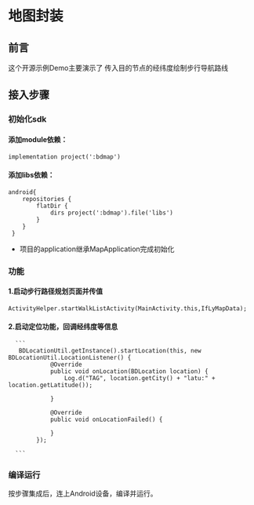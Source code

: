 # 地图封装

## 前言

这个开源示例Demo主要演示了 传入目的节点的经纬度绘制步行导航路线

## 接入步骤

### 初始化sdk

#### 添加module依赖：

 ```
 implementation project(':bdmap')
  ```

#### 添加libs依赖：

 ```
 android{
     repositories {
         flatDir {
             dirs project(':bdmap').file('libs')
         }
     }
  }
   ```

- 项目的application继承MapApplication完成初始化

### 功能

#### 1.启动步行路径规划页面并传值

   ```
  ActivityHelper.startWalkListActivity(MainActivity.this,IfLyMapData);

   ```

#### 2.启动定位功能，回调经纬度等信息

      ```
       BDLocationUtil.getInstance().startLocation(this, new BDLocationUtil.LocationListener() {
                @Override
                public void onLocation(BDLocation location) {
                    Log.d("TAG", location.getCity() + "latu:" + location.getLatitude());

                }

                @Override
                public void onLocationFailed() {

                }
            });

      ```

### 编译运行

按步骤集成后，连上Android设备，编译并运行。
